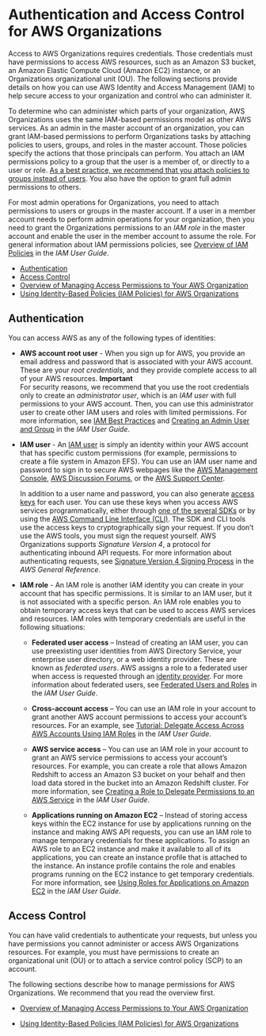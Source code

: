 # Authentication and Access Control for AWS Organizations<a name="orgs_permissions"></a>

Access to AWS Organizations requires credentials\. Those credentials must have permissions to access AWS resources, such as an Amazon S3 bucket, an Amazon Elastic Compute Cloud \(Amazon EC2\) instance, or an Organizations organizational unit \(OU\)\. The following sections provide details on how you can use AWS Identity and Access Management \(IAM\) to help secure access to your organization and control who can administer it\.

To determine who can administer which parts of your organization, AWS Organizations uses the same IAM\-based permissions model as other AWS services\. As an admin in the master account of an organization, you can grant IAM\-based permissions to perform Organizations tasks by attaching policies to users, groups, and roles in the master account\. Those policies specify the actions that those principals can perform\. You attach an IAM permissions policy to a group that the user is a member of, or directly to a user or role\. [As a best practice, we recommend that you attach policies to groups instead of users](http://docs.aws.amazon.com/IAM/latest/UserGuide/best-practices.html#use-groups-for-permissions)\. You also have the option to grant full admin permissions to others\.

For most admin operations for Organizations, you need to attach permissions to users or groups in the master account\. If a user in a member account needs to perform admin operations for your organization, then you need to grant the Organizations permissions to an *IAM role* in the master account and enable the user in the member account to assume the role\. For general information about IAM permissions policies, see [Overview of IAM Policies](http://docs.aws.amazon.com/IAM/latest/UserGuide/access_policies.html) in the *IAM User Guide*\.


+ [Authentication](#orgs_permissions_authentication)
+ [Access Control](#orgs-access-control)
+ [Overview of Managing Access Permissions to Your AWS Organization](orgs_permissions_overview.md)
+ [Using Identity\-Based Policies \(IAM Policies\) for AWS Organizations](orgs_permissions_iam-policies.md)

## Authentication<a name="orgs_permissions_authentication"></a>

You can access AWS as any of the following types of identities:

+ **AWS account root user** \- When you sign up for AWS, you provide an email address and password that is associated with your AWS account\. These are your *root credentials*, and they provide complete access to all of your AWS resources\.
**Important**  
For security reasons, we recommend that you use the root credentials only to create an *administrator user*, which is an *IAM user* with full permissions to your AWS account\. Then, you can use this administrator user to create other IAM users and roles with limited permissions\. For more information, see [IAM Best Practices](http://docs.aws.amazon.com/IAM/latest/UserGuide/best-practices.html#create-iam-users) and [Creating an Admin User and Group](http://docs.aws.amazon.com/IAM/latest/UserGuide/getting-started_create-admin-group.html) in the *IAM User Guide*\.

+ **IAM user** \- An [IAM user](http://docs.aws.amazon.com/IAM/latest/UserGuide/id_users.html) is simply an identity within your AWS account that has specific custom permissions \(for example, permissions to create a file system in Amazon EFS\)\. You can use an IAM user name and password to sign in to secure AWS webpages like the [AWS Management Console](https://console.aws.amazon.com/), [AWS Discussion Forums](https://forums.aws.amazon.com/), or the [AWS Support Center](https://console.aws.amazon.com/support/home#/)\.

  In addition to a user name and password, you can also generate [access keys](http://docs.aws.amazon.com/IAM/latest/UserGuide/id_credentials_access-keys.html) for each user\. You can use these keys when you access AWS services programmatically, either through [one of the several SDKs](https://aws.amazon.com/tools/) or by using the [AWS Command Line Interface \(CLI\)](https://aws.amazon.com/cli/)\. The SDK and CLI tools use the access keys to cryptographically sign your request\. If you don’t use the AWS tools, you must sign the request yourself\. AWS Organizations supports *Signature Version 4*, a protocol for authenticating inbound API requests\. For more information about authenticating requests, see [Signature Version 4 Signing Process](http://docs.aws.amazon.com/general/latest/gr/signature-version-4.html) in the *AWS General Reference*\.

+ **IAM role** \- An IAM role is another IAM identity you can create in your account that has specific permissions\. It is similar to an IAM user, but it is not associated with a specific person\. An IAM role enables you to obtain temporary access keys that can be used to access AWS services and resources\. IAM roles with temporary credentials are useful in the following situations:

  + **Federated user access** – Instead of creating an IAM user, you can use preexisting user identities from AWS Directory Service, your enterprise user directory, or a web identity provider\. These are known as *federated users*\. AWS assigns a role to a federated user when access is requested through an [identity provider](http://docs.aws.amazon.com/IAM/latest/UserGuide/id_roles_providers.html)\. For more information about federated users, see [Federated Users and Roles](http://docs.aws.amazon.com/IAM/latest/UserGuide/introduction_access-management.html#intro-access-roles) in the *IAM User Guide*\.

  + **Cross\-account access** – You can use an IAM role in your account to grant another AWS account permissions to access your account’s resources\. For an example, see [Tutorial: Delegate Access Across AWS Accounts Using IAM Roles](http://docs.aws.amazon.com/IAM/latest/UserGuide/tutorial_cross-account-with-roles.html) in the *IAM User Guide*\.

  + **AWS service access** – You can use an IAM role in your account to grant an AWS service permissions to access your account’s resources\. For example, you can create a role that allows Amazon Redshift to access an Amazon S3 bucket on your behalf and then load data stored in the bucket into an Amazon Redshift cluster\. For more information, see [Creating a Role to Delegate Permissions to an AWS Service](http://docs.aws.amazon.com/IAM/latest/UserGuide/id_roles_create_for-service.html) in the *IAM User Guide*\.

  + **Applications running on Amazon EC2** – Instead of storing access keys within the EC2 instance for use by applications running on the instance and making AWS API requests, you can use an IAM role to manage temporary credentials for these applications\. To assign an AWS role to an EC2 instance and make it available to all of its applications, you can create an instance profile that is attached to the instance\. An instance profile contains the role and enables programs running on the EC2 instance to get temporary credentials\. For more information, see [Using Roles for Applications on Amazon EC2](http://docs.aws.amazon.com/IAM/latest/UserGuide/id_roles_use_switch-role-ec2.html) in the *IAM User Guide*\.

## Access Control<a name="orgs-access-control"></a>

You can have valid credentials to authenticate your requests, but unless you have permissions you cannot administer or access AWS Organizations resources\. For example, you must have permissions to create an organizational unit \(OU\) or to attach a service control policy \(SCP\) to an account\.

The following sections describe how to manage permissions for AWS Organizations\. We recommend that you read the overview first\.

+ [Overview of Managing Access Permissions to Your AWS Organization](orgs_permissions_overview.md)

+ [Using Identity\-Based Policies \(IAM Policies\) for AWS Organizations](orgs_permissions_iam-policies.md)